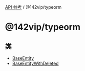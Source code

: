 [API 参考](../wiki/Home) / @142vip/typeorm

# @142vip/typeorm

## 类

- [BaseEntity](../wiki/@142vip.typeorm.%E7%B1%BB.BaseEntity)
- [BaseEntityWithDeleted](../wiki/@142vip.typeorm.%E7%B1%BB.BaseEntityWithDeleted)
